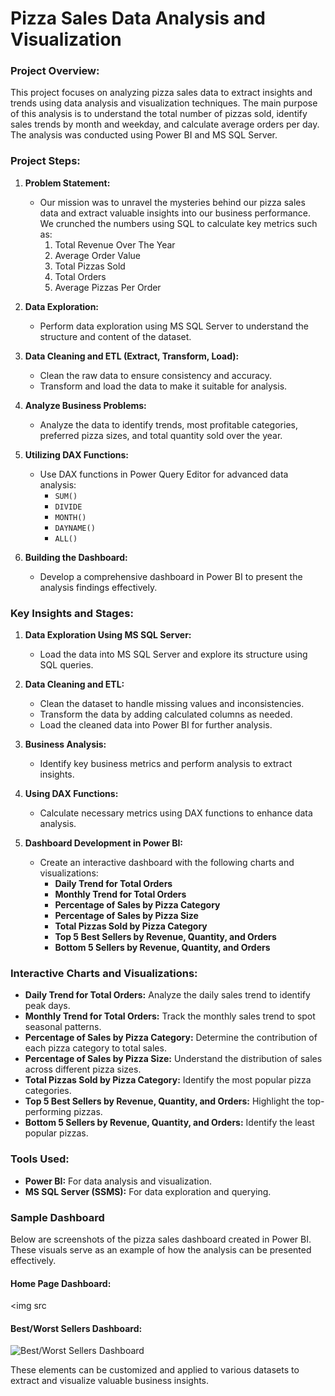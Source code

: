 # Pizza Sales Data Analysis and Visualization
### Project Overview: 

This project focuses on analyzing pizza sales data to extract insights and trends using data analysis and visualization techniques. The main purpose of this analysis is to understand the total number of pizzas sold, identify sales trends by month and weekday, and calculate average orders per day. The analysis was conducted using Power BI and MS SQL Server.

### Project Steps:

1. **Problem Statement:**
   - Our mission was to unravel the mysteries behind our pizza sales data and extract valuable insights into our business performance. We crunched the numbers using SQL to calculate key metrics such as:
     1. Total Revenue Over The Year
     2. Average Order Value
     3. Total Pizzas Sold
     4. Total Orders
     5. Average Pizzas Per Order

2. **Data Exploration:**
   - Perform data exploration using MS SQL Server to understand the structure and content of the dataset.

3. **Data Cleaning and ETL (Extract, Transform, Load):**
   - Clean the raw data to ensure consistency and accuracy.
   - Transform and load the data to make it suitable for analysis.

4. **Analyze Business Problems:**
   - Analyze the data to identify trends, most profitable categories, preferred pizza sizes, and total quantity sold over the year.

5. **Utilizing DAX Functions:**
   - Use DAX functions in Power Query Editor for advanced data analysis:
     - `SUM()`
     - `DIVIDE`
     - `MONTH()`
     - `DAYNAME()`
     - `ALL()`

6. **Building the Dashboard:**
   - Develop a comprehensive dashboard in Power BI to present the analysis findings effectively.

### Key Insights and Stages:

1. **Data Exploration Using MS SQL Server:**
   - Load the data into MS SQL Server and explore its structure using SQL queries.

2. **Data Cleaning and ETL:**
   - Clean the dataset to handle missing values and inconsistencies.
   - Transform the data by adding calculated columns as needed.
   - Load the cleaned data into Power BI for further analysis.

3. **Business Analysis:**
   - Identify key business metrics and perform analysis to extract insights.

4. **Using DAX Functions:**
   - Calculate necessary metrics using DAX functions to enhance data analysis.

5. **Dashboard Development in Power BI:**
   - Create an interactive dashboard with the following charts and visualizations:
     - **Daily Trend for Total Orders**
     - **Monthly Trend for Total Orders**
     - **Percentage of Sales by Pizza Category**
     - **Percentage of Sales by Pizza Size**
     - **Total Pizzas Sold by Pizza Category**
     - **Top 5 Best Sellers by Revenue, Quantity, and Orders**
     - **Bottom 5 Sellers by Revenue, Quantity, and Orders**

### Interactive Charts and Visualizations:

- **Daily Trend for Total Orders:** Analyze the daily sales trend to identify peak days.
- **Monthly Trend for Total Orders:** Track the monthly sales trend to spot seasonal patterns.
- **Percentage of Sales by Pizza Category:** Determine the contribution of each pizza category to total sales.
- **Percentage of Sales by Pizza Size:** Understand the distribution of sales across different pizza sizes.
- **Total Pizzas Sold by Pizza Category:** Identify the most popular pizza categories.
- **Top 5 Best Sellers by Revenue, Quantity, and Orders:** Highlight the top-performing pizzas.
- **Bottom 5 Sellers by Revenue, Quantity, and Orders:** Identify the least popular pizzas.

### Tools Used:

- **Power BI:** For data analysis and visualization.
- **MS SQL Server (SSMS):** For data exploration and querying.

### Sample Dashboard

Below are screenshots of the pizza sales dashboard created in Power BI. These visuals serve as an example of how the analysis can be presented effectively.

#### Home Page Dashboard:
<img src

#### Best/Worst Sellers Dashboard:
![Best/Worst Sellers Dashboard](mnt/data/pizza%20sales%20Dashboard.png)

These elements can be customized and applied to various datasets to extract and visualize valuable business insights.
